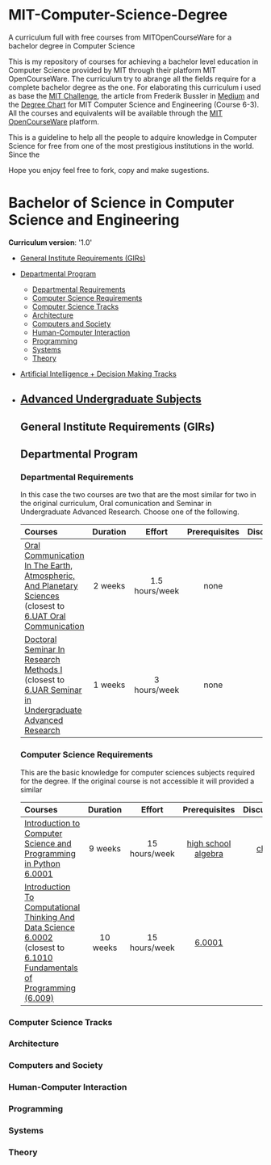 # MIT-Computer-Science-Degree
A curriculum full with free courses from MITOpenCourseWare for a bachelor degree in Computer Science

This is my repository of courses for achieving a bachelor level education in Computer Science provided by MIT through their platform MIT OpenCourseWare.
The curriculum try to abrange all the fields require for a complete bachelor degree as the one. For elaborating this curriculum i used as base the [MIT Challenge](https://www.scotthyoung.com/blog/myprojects/mit-challenge-2/), the article from Frederik Bussler in [Medium](https://medium.com/codex/take-mits-bachelor-s-of-computer-science-courses-free-online-d749a1e80045) and the [Degree Chart](http://catalog.mit.edu/degree-charts/computer-science-engineering-course-6-3/) for MIT Computer Science and Engineering (Course 6-3).
All the courses and equivalents will be available through the [MIT OpenCourseWare](https://ocw.mit.edu/) platform.

This is a guideline to help all the people to adquire knowledge in Computer Science for free from one of the most prestigious institutions in the world.
Since the 

Hope you enjoy feel free to fork, copy and make sugestions.

# Bachelor of Science in Computer Science and Engineering

**Curriculum version**: '1.0'

- [General Institute Requirements (GIRs)](#general-institute-requirements-girs)
- [Departmental Program](#departmental-program)
  - [Departmental Requirements](#departmental-requirements)
  - [Computer Science Requirements](#computer-science-requirements)
  - [Computer Science Tracks](#computer-science-tracks)
  - [Architecture](#architecture)
  - [Computers and Society](#computers-and-society)
  - [Human-Computer Interaction](#human-computer-interaction)
  - [Programming](#programming)
  - [Systems](#systems)
  - [Theory](#theory)
- [Artificial Intelligence + Decision Making Tracks](#artificial-intelligence-+-decision-making-tracks)
- [Advanced Undergraduate Subjects](#electrical-engineering-tracks)
  ---
  
  ## General Institute Requirements (GIRs)
  
  ## Departmental Program
  
  ### Departmental Requirements
  
  In this case the two courses are two that are the most similar for two in the original curriculum, Oral comunication and Seminar in Undergraduate Advanced Research.
  Choose one of the following.
  
  Courses | Duration | Effort | Prerequisites | Discussion | Cert/Rep 
  :-- | :--: | :--: | :--: | :--: | :--: 
  [Oral Communication In The Earth, Atmospheric, And Planetary Sciences](https://ocw.mit.edu/courses/12-445-oral-communication-in-the-earth-atmospheric-and-planetary-sciences-fall-2010/) (closest to [6.UAT Oral Communication](http://catalog.mit.edu/search/?P=6.UAT)| 2 weeks | 1.5 hours/week | none | | [Rep] ()
  [Doctoral Seminar In Research Methods I](https://ocw.mit.edu/courses/15-347-doctoral-seminar-in-research-methods-i-fall-2004/) (closest to [6.UAR Seminar in Undergraduate Advanced Research](http://catalog.mit.edu/search/?P=6.UAR)| 1 weeks | 3 hours/week | none | | [Rep] ()
  
  ### Computer Science Requirements
  
  This are the basic knowledge for computer sciences subjects required for the degree. If the original course is not accessible it will provided a similar
  
  Courses | Duration | Effort | Prerequisites | Discussion | Cert/Rep 
  :-- | :--: | :--: | :--: | :--: | :--:
  [Introduction to Computer Science and Programming in Python 6.0001](https://ocw.mit.edu/courses/electrical-engineering-and-computer-science/6-0001-introduction-to-computer-science-and-programming-in-python-fall-2016/) | 9 weeks | 15 hours/week | [high school algebra](https://www.khanacademy.org/math/algebra-home) | [chat](https://discord.gg/jvchSm9) | [Cert](https://courses.edx.org/certificates/4388003b1ca347a8afcf45e4033225c7)
  [Introduction To Computational Thinking And Data Science 6.0002](https://ocw.mit.edu/courses/6-0002-introduction-to-computational-thinking-and-data-science-fall-2016/) (closest to [6.1010 Fundamentals of Programming (6.009)](http://catalog.mit.edu/search/?P=6.1010) | 10 weeks | 15 hours/week | [6.0001](https://ocw.mit.edu/courses/electrical-engineering-and-computer-science/6-0001-introduction-to-computer-science-and-programming-in-python-fall-2016/)|  | 

### Computer Science Tracks

### Architecture

### Computers and Society

### Human-Computer Interaction

### Programming

### Systems

### Theory
